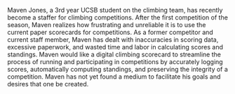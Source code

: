 Maven Jones, a 3rd year UCSB student on the climbing team, has recently become a staffer for climbing competitions. After the first competition of the season, Maven realizes how frustrating and unreliable it is to use the current paper scorecards for competitions. As a former competitor and current staff member, Maven has dealt with inaccuracies in scoring data, excessive paperwork, and wasted time and labor in calculating scores and standings. Maven would like a digital climbing scorecard to streamline the process of running and participating in competitions by  accurately logging scores, automatically computing standings, and preserving the integrity of a competition. Maven has not yet found a medium to facilitate his goals and desires that one be created.